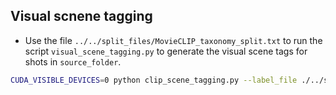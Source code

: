 ## Visual scnene tagging

* Use the file `../../split_files/MovieCLIP_taxonomy_split.txt` to run the script `visual_scene_tagging.py` to generate the visual scene tags for shots in `source_folder`.

```bash
CUDA_VISIBLE_DEVICES=0 python clip_scene_tagging.py --label_file ./../split_files/MovieCLIP_taxonomy_split.txt --source_folder <base folder containing the shots subfolder> --output_folder <output folder path containing the json file with nested dictionary containing visual scene classes>
```

